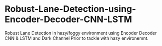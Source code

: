 # Robust-Lane-Detection-using-Encoder-Decoder-CNN-LSTM
Robust Lane Detection in hazy/foggy environment using Encoder Decoder CNN & LSTM and Dark Channel Prior to tackle with hazy environemnt.

